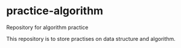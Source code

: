 # practice-algorithm
Repository for algorithm practice

This repository is to store practises on data structure and algorithm. 
